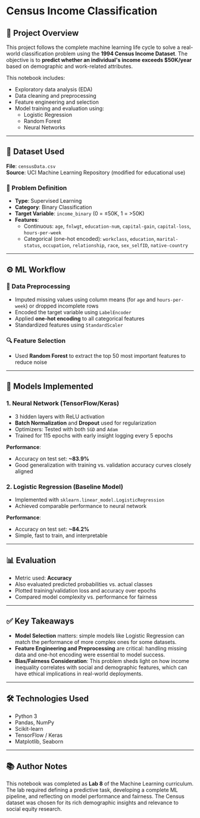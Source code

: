# Census Income Classification

## 📌 Project Overview

This project follows the complete machine learning life cycle to solve a real-world classification problem using the **1994 Census Income Dataset**. The objective is to **predict whether an individual's income exceeds \$50K/year** based on demographic and work-related attributes.

This notebook includes:
- Exploratory data analysis (EDA)
- Data cleaning and preprocessing
- Feature engineering and selection
- Model training and evaluation using:
  - Logistic Regression
  - Random Forest
  - Neural Networks

---

## 📁 Dataset Used

**File**: `censusData.csv`  
**Source**: UCI Machine Learning Repository (modified for educational use)

### 🎯 Problem Definition
- **Type**: Supervised Learning
- **Category**: Binary Classification
- **Target Variable**: `income_binary` (0 = ≤50K, 1 = >50K)
- **Features**:
  - Continuous: `age`, `fnlwgt`, `education-num`, `capital-gain`, `capital-loss`, `hours-per-week`
  - Categorical (one-hot encoded): `workclass`, `education`, `marital-status`, `occupation`, `relationship`, `race`, `sex_selfID`, `native-country`

---

## ⚙️ ML Workflow

### 🧼 Data Preprocessing
- Imputed missing values using column means (for `age` and `hours-per-week`) or dropped incomplete rows
- Encoded the target variable using `LabelEncoder`
- Applied **one-hot encoding** to all categorical features
- Standardized features using `StandardScaler`

### 🔍 Feature Selection
- Used **Random Forest** to extract the top 50 most important features to reduce noise

---

## 🤖 Models Implemented

### 1. Neural Network (TensorFlow/Keras)
- 3 hidden layers with ReLU activation
- **Batch Normalization** and **Dropout** used for regularization
- Optimizers: Tested with both `SGD` and `Adam`
- Trained for 115 epochs with early insight logging every 5 epochs

**Performance**:
- Accuracy on test set: **~83.9%**
- Good generalization with training vs. validation accuracy curves closely aligned

### 2. Logistic Regression (Baseline Model)
- Implemented with `sklearn.linear_model.LogisticRegression`
- Achieved comparable performance to neural network

**Performance**:
- Accuracy on test set: **~84.2%**
- Simple, fast to train, and interpretable

---

## 📊 Evaluation

- Metric used: **Accuracy**
- Also evaluated predicted probabilities vs. actual classes
- Plotted training/validation loss and accuracy over epochs
- Compared model complexity vs. performance for fairness

---

## ✅ Key Takeaways

- **Model Selection** matters: simple models like Logistic Regression can match the performance of more complex ones for some datasets.
- **Feature Engineering and Preprocessing** are critical: handling missing data and one-hot encoding were essential to model success.
- **Bias/Fairness Consideration**: This problem sheds light on how income inequality correlates with social and demographic features, which can have ethical implications in real-world deployments.

---

## 🛠️ Technologies Used

- Python 3  
- Pandas, NumPy  
- Scikit-learn  
- TensorFlow / Keras  
- Matplotlib, Seaborn  

---

## 📚 Author Notes

This notebook was completed as **Lab 8** of the Machine Learning curriculum. The lab required defining a predictive task, developing a complete ML pipeline, and reflecting on model performance and fairness. The Census dataset was chosen for its rich demographic insights and relevance to social equity research.
